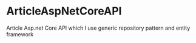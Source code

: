 # ArticleAspNetCoreAPI
Article Asp.net Core API which I use generic repository pattern and entity framework
